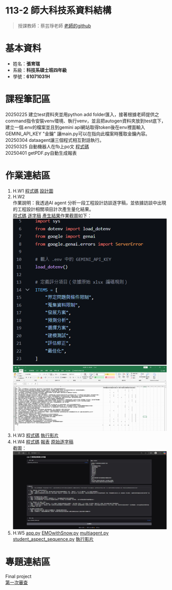 # 113-2 師大科技系資料結構  
  > 授課教師：蔡芸琤老師  [老師的github](https://github.com/peculab/)
# 基本資料  
  * 姓名：**張育瑞**  
  * 系級：**科技系碩士班四年級**
  * 學號：**61071031H**
# 課程筆記區
20250225 建立test資料夾並用python add folder匯入，接著根據老師提供之command指令安裝venv環境、執行venv，並且把autogen資料夾放到test底下，建立一個.env的檔案並且到gemini api網站取得token後在env裡面輸入 GEMINI_API_KEY "金鑰" 讓main.py可以在指向此檔案時獲取金鑰內容。  
20250304 dataagent讓三個程式相互對話執行。  
20250325 自動機器人在fb上po文 [程式碼](https://github.com/TaroRay/DS/blob/main/postAI.py)  
20250401 getPDF.py自動生成報表
# 作業連結區
  1.  H.W1 [程式碼](https://github.com/TaroRay/DS/tree/main/20250304autogen_project-main)  [設計圖](https://drive.google.com/file/d/1VUwOVmaLiVNr1auMD2WT5QvJlFO-FWmG/view?usp=sharing)
  2.  H.W2  
作業說明：我透過AI agent 分析一段工程設計訪談逐字稿，並依據訪談中出現的工程設計相關項目計次產生量化結果。  
 [程式碼](https://github.com/TaroRay/DS/blob/main/HW2/H.W2.py) [逐字稿](https://github.com/TaroRay/DS/blob/main/HW2/engineering_interview.csv) [產生結果](https://github.com/TaroRay/DS/blob/main/HW2/engineer_output.csv)作業截圖如下：  
  ![image](https://github.com/TaroRay/DS/blob/main/HW2/%E8%9E%A2%E5%B9%95%E6%93%B7%E5%8F%96%E7%95%AB%E9%9D%A2%202025-03-31%20092453.png)  
  ![image](https://github.com/TaroRay/DS/blob/main/HW2/output.png) 
  4.  H.W3 [程式碼](https://github.com/TaroRay/DS/blob/main/HW3/postAI.py) [執行影片](https://youtu.be/saoQCZc5FUw)
  5.  H.W4 [程式碼](https://github.com/TaroRay/DS/blob/main/HW4/HW4.py) [報表](https://github.com/TaroRay/DS/blob/main/HW4/report_20250405_093444.pdf) [原始逐字稿](https://github.com/TaroRay/DS/blob/main/HW4/engineering_interview.csv)  
      截圖：  
      ![image](https://github.com/TaroRay/DS/blob/main/HW4/HW4.jpg)
  7.  H.W5 [app.py](https://github.com/TaroRay/DS/blob/main/HW5/app.py) [EMOwithSnow.py](https://github.com/TaroRay/DS/blob/main/HW5/EMOwithSnow.py) [multiagent.py](https://github.com/TaroRay/DS/blob/main/HW5/multiagent.py) [student_aspect_sequence.py](https://github.com/TaroRay/DS/blob/main/HW5/student_aspect_sequence.py)  [執行影片](https://youtu.be/87l_D5a-DK0)
# 專題連結區
Final project  
[第一次審查](https://www.youtube.com/watch?v=HNZi0XfPRjk)  
